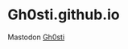 # Gh0sti.github.io
Mastodon
<a href="https://mastodon.social/@gh0sti@mastodon.social" rel="me">Gh0sti</a>
